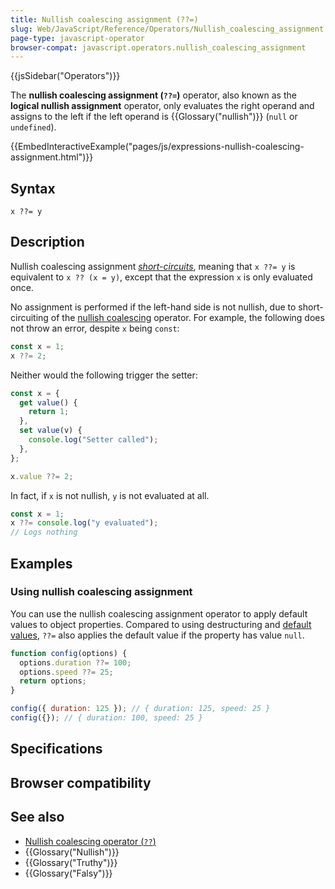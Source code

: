 ```yaml
---
title: Nullish coalescing assignment (??=)
slug: Web/JavaScript/Reference/Operators/Nullish_coalescing_assignment
page-type: javascript-operator
browser-compat: javascript.operators.nullish_coalescing_assignment
---
```


{{jsSidebar("Operators")}}

The **nullish coalescing assignment (`??=`)** operator, also known as the **logical nullish assignment** operator, only evaluates the right operand and assigns to the left if the left operand is {{Glossary("nullish")}} (`null` or `undefined`).

{{EmbedInteractiveExample("pages/js/expressions-nullish-coalescing-assignment.html")}}

## Syntax

```js-nolint
x ??= y
```

## Description

Nullish coalescing assignment [_short-circuits_](/Web/JavaScript/Reference/Operators/Operator_precedence#short-circuiting), meaning that `x ??= y` is equivalent to `x ?? (x = y)`, except that the expression `x` is only evaluated once.

No assignment is performed if the left-hand side is not nullish, due to short-circuiting of the [nullish coalescing](/Web/JavaScript/Reference/Operators/Nullish_coalescing) operator. For example, the following does not throw an error, despite `x` being `const`:

```js
const x = 1;
x ??= 2;
```

Neither would the following trigger the setter:

```js
const x = {
  get value() {
    return 1;
  },
  set value(v) {
    console.log("Setter called");
  },
};

x.value ??= 2;
```

In fact, if `x` is not nullish, `y` is not evaluated at all.

```js
const x = 1;
x ??= console.log("y evaluated");
// Logs nothing
```

## Examples

### Using nullish coalescing assignment

You can use the nullish coalescing assignment operator to apply default values to object properties. Compared to using destructuring and [default values](/Web/JavaScript/Reference/Operators/Destructuring_assignment#default_value), `??=` also applies the default value if the property has value `null`.

```js
function config(options) {
  options.duration ??= 100;
  options.speed ??= 25;
  return options;
}

config({ duration: 125 }); // { duration: 125, speed: 25 }
config({}); // { duration: 100, speed: 25 }
```

## Specifications



## Browser compatibility



## See also

- [Nullish coalescing operator (`??`)](/Web/JavaScript/Reference/Operators/Nullish_coalescing)
- {{Glossary("Nullish")}}
- {{Glossary("Truthy")}}
- {{Glossary("Falsy")}}

